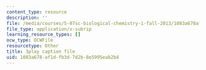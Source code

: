 ```yaml
---
content_type: resource
description: ''
file: /media/courses/5-07sc-biological-chemistry-i-fall-2013/1083a678af1dfb3d7d2b8e5995eab2b4_ziJc5pSF5aM.srt
file_type: application/x-subrip
learning_resource_types: []
ocw_type: OCWFile
resourcetype: Other
title: 3play caption file
uid: 1083a678-af1d-fb3d-7d2b-8e5995eab2b4
---
```

